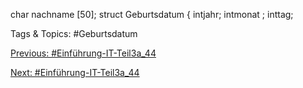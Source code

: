 char  nachname [50];
struct Geburtsdatum {
intjahr;
intmonat ;
inttag;

   Tags & Topics:
   #Geburtsdatum

[Previous: #Einführung-IT-Teil3a_44](Einführung-IT-Teil3a_44.md)

[Next: #Einführung-IT-Teil3a_44](Einführung-IT-Teil3a_44.md)